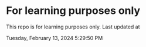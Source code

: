 # For learning purposes only
This repo is for learning purposes only.
Last updated at

Tuesday, February 13, 2024 5:29:50 PM

